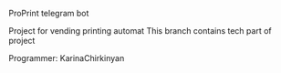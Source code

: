ProPrint telegram bot

Project for vending printing automat
This branch contains tech part of project

Programmer: KarinaChirkinyan
